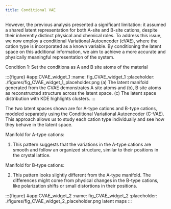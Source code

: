```yaml
---
title: Conditional VAE
---
```




However, the previous analysis presented a significant limitation: it assumed a shared latent representation for both A-site and B-site cations, despite their inherently distinct physical and chemical roles. To address this issue, we now employ a conditional Variational Autoencoder (cVAE), where the cation type is incorporated as a known variable. By conditioning the latent space on this additional information, we aim to achieve a more accurate and physically meaningful representation of the system. 

Condition 1: Set the conditiona as A and B site atoms of the material

:::{figure} #app:CVAE_widget_1
:name: fig_CVAE_widget_1
:placeholder: ./figures/fig_CVAE_widget_1_placeholder.png
(a) The latent manifold generated from the CVAE demonstrates A site atoms and (b), B site atoms as reconstructed structure across the latent space. (c) The latent space distribution with KDE highlights clusters.
:::

The two latent spaces shown are for A-type cations and B-type cations, modeled separately using the Conditional Variational Autoencoder (C-VAE). This approach allows us to study each cation type individually and see how they behave in the latent space.

Manifold for A-type cations:

1. This pattern suggests that the variations in the A-type cations are smooth and follow an organized structure, similar to their positions in the crystal lattice.

Manifold for B-type cations:

2. This pattern looks slightly different from the A-type manifold.
The differences might come from physical changes in the B-type cations, like polarization shifts or small distortions in their positions.


:::{figure} #app:CVAE_widget_2
:name: fig_CVAE_widget_2
:placeholder: ./figures/fig_CVAE_widget_2_placeholder.png
latent maps
:::
